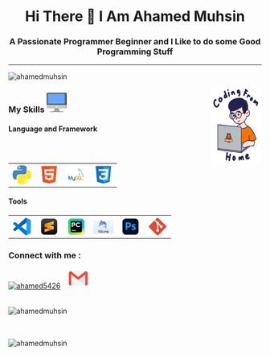 <h1 align="center">Hi There 👋 I Am Ahamed Muhsin</h1>

<h3 align="center">A Passionate Programmer Beginner and I Like to do some Good Programming Stuff</h3> <hr>

<p align="left"><img src="https://komarev.com/ghpvc/?username=AhamedMuhsin&label=Profile%20views&color=0e75b6&style=flat" alt="ahamedmuhsin" /> </p>

<img align="right" width="100" height="150" src="Assets\coding form home.gif" />

<h3 align="left">My Skills  <img src="Assets\desktop.png" alt="Desktop" height="40" width="40" /></h3>

<h4 align="left">Language and Framework</h4>

<table>
<tr>
<td><img align="center" width="40" height="40" src="Assets\python.png" alt="Python" /></td>
<td><img align="center" width="40" height="40" src="Assets\html 5.png" alt="html 5" /></td>
<td><img align="center" width="40" height="40" src="Assets\MySQL.png" alt="MySQL" /></td>
<td><img align="center" width="40" height="40" src="Assets\css 3.png" alt="css 3" /></td>
</tr>
</table>

<h4 align="left">Tools</h4>

<table>
<tr>
<td><img align="center" width="40" height="40" src="Assets\vscode.png" alt="vscode" /></td>
<td><img align="center" width="40" height="40" src="Assets\sublime.png" alt="sublime" /></td>
<td><img align="center" width="40" height="40" src="Assets\pycharm.png" alt="pycharm" /></td>
<td><img align="center" width="40" height="40" src="Assets\sqlyog.jpg" alt="SQL yog" /></td>
<td><img align="center" width="40" height="40" src="Assets\photoshop.png" alt="photoshop" /></td>
<td><img align="center" width="40" height="40" src="Assets\git.png" alt="git" /></td>
</tr>
</table>

<h3 align="left">Connect with me :</h3>
<a href="https://instagram.com/ahamed5426" target="blank"><img src="https://raw.githubusercontent.com/rahuldkjain/github-profile-readme-generator/master/src/images/icons/Social/instagram.svg" alt="ahamed5426" height="40" width="40"/></a>&nbsp; &nbsp;
<a href="https://mail.google.com/mail/u/0/?tab=rm#inbox"><img src="Assets/mail.png" alt="Mail" height="40" width="40"/></a><br><br>
<p><img align="center"src="https://github-readme-stats.vercel.app/api/top-langs?username=AhamedMuhsin&show_icons=true&locale=en&layout=compact" alt="ahamedmuhsin"/></p><br>
<p> <img align="center"src="https://github-readme-stats.vercel.app/api?username=AhamedMuhsin&show_icons=true&locale=en" alt="ahamedmuhsin"/></p>

